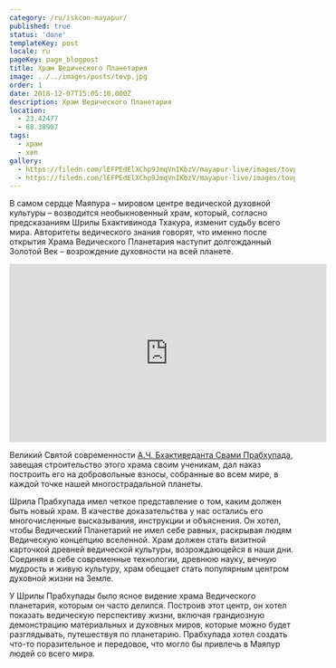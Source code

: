 ```yaml
---
category: /ru/iskcon-mayapur/
published: true
status: 'done'
templateKey: post
locale: ru
pageKey: page_blogpost
title: Храм Ведического Планетария
image: ../../images/posts/tovp.jpg
order: 1
date: 2018-12-07T15:05:10.000Z
description: Храм Ведического Планетария
location:
  - 23.42477
  - 88.38907
tags:
  - храм
  - хвп
gallery:
  - https://filedn.com/lEFPEdElXChp9JmqVnIKbzV/mayapur-live/images/tovp/tovp-outside-day.jpg
  - https://filedn.com/lEFPEdElXChp9JmqVnIKbzV/mayapur-live/images/tovp/tovp-outside-day-road.jpeg
---
```


В cамом сердце Маяпура – мировом центре ведической духовной культуры – возводится  необыкновенный храм, который, согласно предсказаниям Шрилы Бхактивинода Тхакура, изменит судьбу всего мира. Авторитеты ведического знания говорят, что именно после открытия Храма Ведического Планетария наступит долгожданный Золотой Век – возрождение духовности на всей планете.

<iframe src="https://www.facebook.com/plugins/video.php?href=https%3A%2F%2Fwww.facebook.com%2Fmayapur.live%2Fvideos%2F2443954435866773%2F&show_text=0&width=560&mute=0&t=8" width="560" height="315" style="border:none;overflow:hidden" scrolling="no" frameborder="0" allowTransparency="true" allowFullScreen="true"></iframe>

Великий Святой современности [А.Ч. Бхактиведанта Свами Прабхупада](/ru/srila-prabhupada),  завещая строительство этого храма своим ученикам, дал наказ построить его на добровольные взносы, собранные во всем мире, в каждой точке нашей многострадальной планеты.

Шрила Прабхупада имел четкое представление о том, каким должен быть новый храм. В качестве доказательства у нас остались его многочисленные высказывания, инструкции и объяснения. Он хотел, чтобы Ведический Планетарий не имел себе равных, раскрывая людям Ведическую концепцию вселенной. Храм должен стать визитной карточкой древней ведической культуры, возрождающейся в наши дни.
Соединяя в себе современные технологии, древнюю науку, вечную мудрость и живую культуру, храм обещает стать популярным центром духовной жизни на Земле.

У Шрилы Прабхупады было ясное видение храма Ведического планетария, которым он часто делился. Построив этот центр, он хотел показать ведическую перспективу жизни, включая грандиозную демонстрацию материальных и духовных миров, которые можно будет разглядывать, путешествуя по планетарию. Прабхупада хотел создать что-то поразительное и передовое, что могло бы привлечь в Маяпур людей со всего мира.
